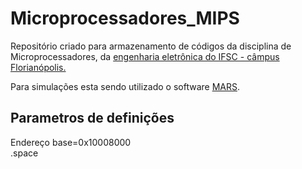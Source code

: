 <h1> Microprocessadores_MIPS </h1>
<p> Repositório criado para armazenamento de códigos da disciplina de Microprocessadores, da <a href="https://curso.ifsc.edu.br/info/graduacao/engenharia-eletronica/FLN">engenharia eletrônica do IFSC - câmpus Florianópolis.</a> <br/> </p>

<p>Para simulações esta sendo utilizado o software <a href="http://courses.missouristate.edu/KenVollmar/mars/">MARS</a>. <br/> </p>
<h2> Parametros de definições </h2>
<p> Endereço base=0x10008000 <br/>
.space</p>
